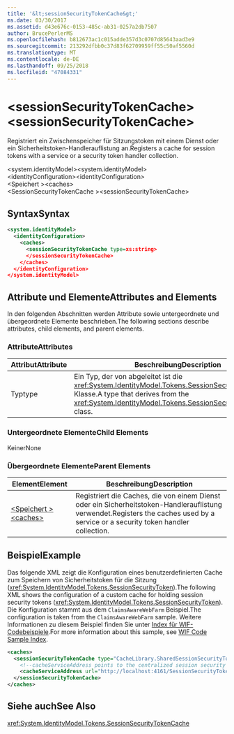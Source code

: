 ```yaml
---
title: '&lt;sessionSecurityTokenCache&gt;'
ms.date: 03/30/2017
ms.assetid: d43e676c-0153-485c-ab31-0257a2db7507
author: BrucePerlerMS
ms.openlocfilehash: b812673ac1c015adde357d3c0707d85643aad3e9
ms.sourcegitcommit: 213292dfbb0c37d83f62709959ff55c50af5560d
ms.translationtype: MT
ms.contentlocale: de-DE
ms.lasthandoff: 09/25/2018
ms.locfileid: "47084331"
---
```

# <a name="ltsessionsecuritytokencachegt"></a><span data-ttu-id="aa132-102">&lt;sessionSecurityTokenCache&gt;</span><span class="sxs-lookup"><span data-stu-id="aa132-102">&lt;sessionSecurityTokenCache&gt;</span></span>
<span data-ttu-id="aa132-103">Registriert ein Zwischenspeicher für Sitzungstoken mit einem Dienst oder ein Sicherheitstoken-Handlerauflistung an.</span><span class="sxs-lookup"><span data-stu-id="aa132-103">Registers a cache for session tokens with a service or a security token handler collection.</span></span>  
  
 <span data-ttu-id="aa132-104">\<system.identityModel></span><span class="sxs-lookup"><span data-stu-id="aa132-104">\<system.identityModel></span></span>  
<span data-ttu-id="aa132-105">\<identityConfiguration></span><span class="sxs-lookup"><span data-stu-id="aa132-105">\<identityConfiguration></span></span>  
<span data-ttu-id="aa132-106">\<Speichert ></span><span class="sxs-lookup"><span data-stu-id="aa132-106">\<caches></span></span>  
<span data-ttu-id="aa132-107">\<SessionSecurityTokenCache ></span><span class="sxs-lookup"><span data-stu-id="aa132-107">\<sessionSecurityTokenCache></span></span>  
  
## <a name="syntax"></a><span data-ttu-id="aa132-108">Syntax</span><span class="sxs-lookup"><span data-stu-id="aa132-108">Syntax</span></span>  
  
```xml  
<system.identityModel>  
  <identityConfiguration>  
    <caches>  
      <sessionSecurityTokenCache type=xs:string>  
      </sessionSecurityTokenCache>  
    </caches>  
  </identityConfiguration>  
</system.identityModel>  
```  
  
## <a name="attributes-and-elements"></a><span data-ttu-id="aa132-109">Attribute und Elemente</span><span class="sxs-lookup"><span data-stu-id="aa132-109">Attributes and Elements</span></span>  
 <span data-ttu-id="aa132-110">In den folgenden Abschnitten werden Attribute sowie untergeordnete und übergeordnete Elemente beschrieben.</span><span class="sxs-lookup"><span data-stu-id="aa132-110">The following sections describe attributes, child elements, and parent elements.</span></span>  
  
### <a name="attributes"></a><span data-ttu-id="aa132-111">Attribute</span><span class="sxs-lookup"><span data-stu-id="aa132-111">Attributes</span></span>  
  
|<span data-ttu-id="aa132-112">Attribut</span><span class="sxs-lookup"><span data-stu-id="aa132-112">Attribute</span></span>|<span data-ttu-id="aa132-113">Beschreibung</span><span class="sxs-lookup"><span data-stu-id="aa132-113">Description</span></span>|  
|---------------|-----------------|  
|<span data-ttu-id="aa132-114">Typ</span><span class="sxs-lookup"><span data-stu-id="aa132-114">type</span></span>|<span data-ttu-id="aa132-115">Ein Typ, der von abgeleitet ist die <xref:System.IdentityModel.Tokens.SessionSecurityTokenCache> Klasse.</span><span class="sxs-lookup"><span data-stu-id="aa132-115">A type that derives from the <xref:System.IdentityModel.Tokens.SessionSecurityTokenCache> class.</span></span>|  
  
### <a name="child-elements"></a><span data-ttu-id="aa132-116">Untergeordnete Elemente</span><span class="sxs-lookup"><span data-stu-id="aa132-116">Child Elements</span></span>  
 <span data-ttu-id="aa132-117">Keiner</span><span class="sxs-lookup"><span data-stu-id="aa132-117">None</span></span>  
  
### <a name="parent-elements"></a><span data-ttu-id="aa132-118">Übergeordnete Elemente</span><span class="sxs-lookup"><span data-stu-id="aa132-118">Parent Elements</span></span>  
  
|<span data-ttu-id="aa132-119">Element</span><span class="sxs-lookup"><span data-stu-id="aa132-119">Element</span></span>|<span data-ttu-id="aa132-120">Beschreibung</span><span class="sxs-lookup"><span data-stu-id="aa132-120">Description</span></span>|  
|-------------|-----------------|  
|[<span data-ttu-id="aa132-121">\<Speichert ></span><span class="sxs-lookup"><span data-stu-id="aa132-121">\<caches></span></span>](../../../../../docs/framework/configure-apps/file-schema/windows-identity-foundation/caches.md)|<span data-ttu-id="aa132-122">Registriert die Caches, die von einem Dienst oder ein Sicherheitstoken-Handlerauflistung verwendet.</span><span class="sxs-lookup"><span data-stu-id="aa132-122">Registers the caches used by a service or a security token handler collection.</span></span>|  
  
## <a name="example"></a><span data-ttu-id="aa132-123">Beispiel</span><span class="sxs-lookup"><span data-stu-id="aa132-123">Example</span></span>  
 <span data-ttu-id="aa132-124">Das folgende XML zeigt die Konfiguration eines benutzerdefinierten Cache zum Speichern von Sicherheitstoken für die Sitzung (<xref:System.IdentityModel.Tokens.SessionSecurityToken>).</span><span class="sxs-lookup"><span data-stu-id="aa132-124">The following XML shows the configuration of a custom cache for holding session security tokens (<xref:System.IdentityModel.Tokens.SessionSecurityToken>).</span></span> <span data-ttu-id="aa132-125">Die Konfiguration stammt aus dem `ClaimsAwareWebFarm` Beispiel.</span><span class="sxs-lookup"><span data-stu-id="aa132-125">The configuration is taken from the `ClaimsAwareWebFarm` sample.</span></span> <span data-ttu-id="aa132-126">Weitere Informationen zu diesem Beispiel finden Sie unter [Index für WIF-Codebeispiele](../../../../../docs/framework/security/wif-code-sample-index.md).</span><span class="sxs-lookup"><span data-stu-id="aa132-126">For more information about this sample, see [WIF Code Sample Index](../../../../../docs/framework/security/wif-code-sample-index.md).</span></span>  
  
```xml  
<caches>  
  <sessionSecurityTokenCache type="CacheLibrary.SharedSessionSecurityTokenCache, CacheLibrary">  
    <!--cacheServiceAddress points to the centralized session security token cache service running in the web farm.-->  
    <cacheServiceAddress url="http://localhost:4161/SessionSecurityTokenCacheService.svc" />  
  </sessionSecurityTokenCache>  
</caches>  
```  
  
## <a name="see-also"></a><span data-ttu-id="aa132-127">Siehe auch</span><span class="sxs-lookup"><span data-stu-id="aa132-127">See Also</span></span>  
 <xref:System.IdentityModel.Tokens.SessionSecurityTokenCache>
